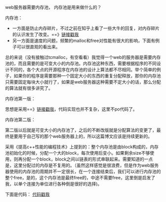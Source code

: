 web服务器需要内存池， 内存池是用来做什么的？

内存池：   

- 一方面是防止内存碎片，不过之前在知乎上看了一些大牛的回复，对内存碎片的认识发生了改变。==》[链接戳我][1]  
- 另一方面是速度的问题，频繁的malloc和free对性能有很大的影响，下面有例子可以很直观的看出来。

总的来说（没有接触过tcmalloc，有空看看）我觉得一个web的服务器是需要内存池的，而且需要的是可变大小的内存池。内存池这种东西，需要根据程序的不同设计不同的，各个大点的开源程序在内存池的设计上算法都不尽相同。举个简单的例子，如果你的程序是需要那种一个固定大小的东西的重复分配释放，那你的内存池只需要固定每块大小就行了，如果是web服务器这种需要不定大小的话，那么分配的算法就有很多讲究了。

内存池第一版：

思想是采用==》[链接戳我][2]，代码实现也并不复杂，这里不po代码了。

内存池第二版：

第二版以后就是可变大小的内存池了，之后的不断改版就是分配算法的变更了，最终是要用于自己写的那个web服务器上的，所以这篇博文应该是持续更新的。

采用《提高c++性能的编程技术》上提到的：整个内存池是由block构成的，内存池初始化的时候，分配一个大的block，每次使用后变小。如果剩余size不够使用，则再分配一个block，block之间以链表的形式串联起来。需要知道的一点是，这里分配过的内存是不复用的。（虽然这样感觉是很浪费，但是作为web服务器使用的内存池的周期并不一定很长，在一个连接结束后，我们可以进行内存池的整个free，是的，这个内存池是最终free的，中途不需要free，这里倒是启发了我，以单个连接为单位进行各种倒是很好的选择)。  

下面是代码：
[代码戳我][3]


  [1]: http://www.zhihu.com/question/21894104
  [2]: http://www.ibm.com/developerworks/cn/linux/l-cn-ppp/index6.html
  [3]: https://github.com/fayewu/reading-notes/tree/master/src